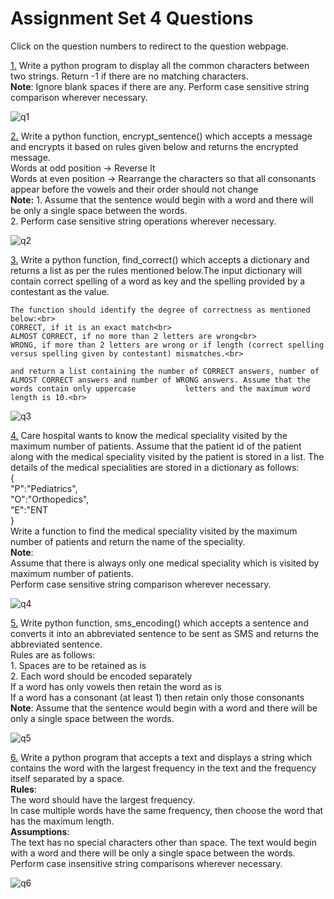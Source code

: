 # Assignment Set 4 Questions

Click on the question numbers to redirect to the question webpage.

[1.](https://infytq.onwingspan.com/en/viewer/hands-on/lex_auth_012693825794351104168_shared?collectionId=lex_auth_0125409616243425281061_shared&collectionType=Course) Write a python program to display all the common characters between two strings. Return -1 if there are no matching characters.<br>
    **Note**: Ignore blank spaces if there are any. Perform case sensitive string comparison wherever necessary.<br>
    
![q1](https://user-images.githubusercontent.com/64722906/127281827-580b2075-a7fa-4652-b266-ac29f88a3345.png)

[2.](https://infytq.onwingspan.com/en/viewer/hands-on/lex_auth_01269444195664691284_shared?collectionId=lex_auth_0125409616243425281061_shared&collectionType=Course) Write a python function, encrypt_sentence() which accepts a message and encrypts it based on rules given below and returns the encrypted message. <br>
    Words at odd position -> Reverse It <br>
    Words at even position -> Rearrange the characters so that all consonants appear before the vowels and their order should not change <br>
    **Note:**
    1. Assume that the sentence would begin with a word and there will be only a single space between the words. <br>
    2. Perform case sensitive string operations wherever necessary. <br>

![q2](https://user-images.githubusercontent.com/64722906/127282031-de8fd540-0009-47aa-82a1-117a0c798da6.png)

[3.](https://infytq.onwingspan.com/en/viewer/hands-on/lex_auth_01269444890062848087_shared?collectionId=lex_auth_0125409616243425281061_shared&collectionType=Course) Write a python function, find_correct() which accepts a dictionary and returns a list as per the rules mentioned below.The input dictionary will contain correct spelling of     a word as key and the spelling provided by a contestant as the value.<br>

    The function should identify the degree of correctness as mentioned below:<br>
    CORRECT, if it is an exact match<br>
    ALMOST CORRECT, if no more than 2 letters are wrong<br>
    WRONG, if more than 2 letters are wrong or if length (correct spelling versus spelling given by contestant) mismatches.<br>

    and return a list containing the number of CORRECT answers, number of ALMOST CORRECT answers and number of WRONG answers. Assume that the words contain only uppercase           letters and the maximum word length is 10.<br>

![q3](https://user-images.githubusercontent.com/64722906/127282143-5745747f-fcd4-4813-a1b7-a10bfa584a4e.png)


[4.](https://infytq.onwingspan.com/en/viewer/hands-on/lex_auth_012693816757551104165_shared?collectionId=lex_auth_0125409616243425281061_shared&collectionType=Course) Care hospital wants to know the medical speciality visited by the maximum number of patients. Assume that the patient id of the patient along with the medical speciality         visited by the patient is stored in a list. The details of the medical specialities are stored in a dictionary as follows:<br>
    {  <br>
    "P":"Pediatrics",<br>
    "O":"Orthopedics",<br>
    "E":"ENT<br>
    } <br>
    Write a function to find the medical speciality visited by the maximum number of patients and return the name of the speciality.<br>
    **Note**: <br>
    Assume that there is always only one medical speciality which is visited by maximum number of patients.<br>
    Perform case sensitive string comparison wherever necessary.<br>

![q4](https://user-images.githubusercontent.com/64722906/127282368-41d85101-6078-42f5-b517-2ef4d341208c.png)

[5.](https://infytq.onwingspan.com/en/viewer/hands-on/lex_auth_01269444961482342489_shared?collectionId=lex_auth_0125409616243425281061_shared&collectionType=Course) Write python function, sms_encoding() which accepts a sentence and converts it into an abbreviated sentence to be sent as SMS and returns the abbreviated sentence. <br>
    Rules are as follows: <br>
    1. Spaces are to be retained as is <br>
    2. Each word should be encoded separately <br>
    If a word has only vowels then retain the word as is <br>
    If a word has a consonant (at least 1) then retain only those consonants <br>
    **Note**: Assume that the sentence would begin with a word and there will be only a single space between the words. <br>

![q5](https://user-images.githubusercontent.com/64722906/127282401-cdcc4e4a-0f9e-4359-9cae-8fd7884c3e2d.png)

[6.](https://infytq.onwingspan.com/en/viewer/hands-on/lex_auth_0127382283825971201450_shared?collectionId=lex_auth_0125409616243425281061_shared&collectionType=Course) Write a python program that accepts a text and displays a string which contains the word with the largest frequency in the text and the frequency itself separated by a           space.<br>
    **Rules**:<br>
    The word should have the largest frequency.<br>
    In case multiple words have the same frequency, then choose the word that has the maximum length.<br>
    **Assumptions**:<br>
    The text has no special characters other than space.
    The text would begin with a word and there will be only a single space between the words.<br>
    Perform case insensitive string comparisons wherever necessary.<br>
    
![q6](https://user-images.githubusercontent.com/64722906/127282426-7415e29f-4f0a-4ebf-a4cc-7c59480ebade.png)
